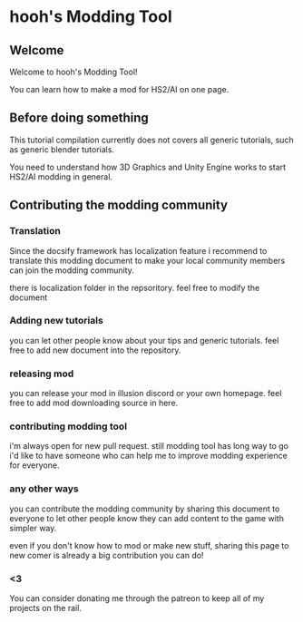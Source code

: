 # hooh's Modding Tool

## Welcome

Welcome to hooh's Modding Tool!

You can learn how to make a mod for HS2/AI on one page.

## Before doing something

This tutorial compilation currently does not covers all generic tutorials, such as generic blender tutorials.

You need to understand how 3D Graphics and Unity Engine works to start HS2/AI modding in general.

## Contributing the modding community

### Translation

Since the docsify framework has localization feature i recommend to translate this modding document to make your local community members can join the modding community.

there is localization folder in the repsoritory. feel free to modify the document

### Adding new tutorials

you can let other people know about your tips and generic tutorials. feel free to add new document into the repository.

### releasing mod

you can release your mod in illusion discord or your own homepage. feel free to add mod downloading source in here.

### contributing modding tool

i'm always open for new pull request. still modding tool has long way to go i'd like to have someone who can help me to improve modding experience for everyone.

### any other ways

you can contribute the modding community by sharing this document to everyone to let other people know they can add content to the game with simpler way.

even if you don't know how to mod or make new stuff, sharing this page to new comer is already a big contribution you can do!

### <3

You can consider donating me through the patreon to keep all of my projects on the rail.
